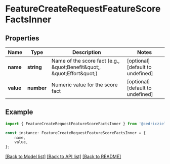 # FeatureCreateRequestFeatureScoreFactsInner


## Properties

Name | Type | Description | Notes
------------ | ------------- | ------------- | -------------
**name** | **string** | Name of the score fact (e.g., \&quot;Benefit\&quot;, \&quot;Effort\&quot;) | [optional] [default to undefined]
**value** | **number** | Numeric value for the score fact | [optional] [default to undefined]

## Example

```typescript
import { FeatureCreateRequestFeatureScoreFactsInner } from '@cedricziel/aha-js';

const instance: FeatureCreateRequestFeatureScoreFactsInner = {
    name,
    value,
};
```

[[Back to Model list]](../README.md#documentation-for-models) [[Back to API list]](../README.md#documentation-for-api-endpoints) [[Back to README]](../README.md)
